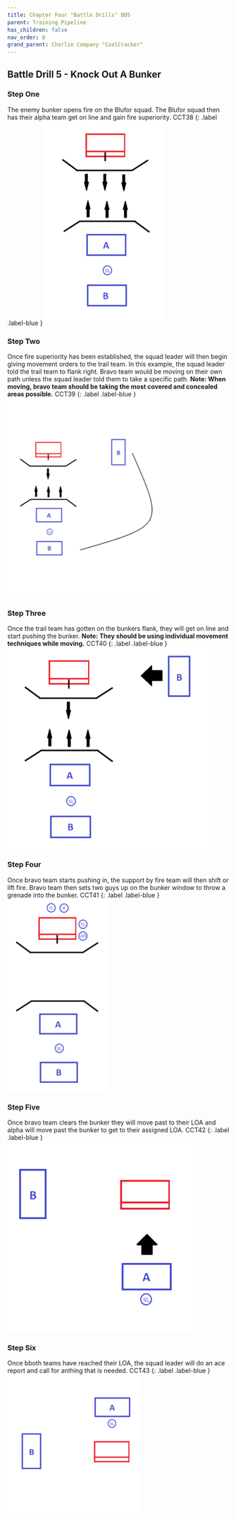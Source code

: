 ```yaml
---
title: Chapter Four "Battle Drills" BD5
parent: Training Pipeline
has_children: false
nav_order: 8
grand_parent: Charlie Company "CoalCracker"
---
```

## Battle Drill 5 - Knock Out A Bunker

### Step One
The enemy bunker opens fire on the Blufor squad. The Blufor squad then has their alpha team get on line and gain fire superiority.
CCT38
{: .label .label-blue }
![CCT38](https://github.com/Baconbits111/28thDocs/blob/main/images/CCT38.png?raw=true)

### Step Two
Once fire superiority has been established, the squad leader will then begin giving movement orders to the trail team. In this example, the squad leader told the trail team to flank right. Bravo team would be moving on their own path unless the squad leader told them to take a specific path. **Note: When moving, bravo team should be taking the most covered and concealed areas possible.**
CCT39
{: .label .label-blue }
![CCT39](https://github.com/Baconbits111/28thDocs/blob/main/images/CCT39.png?raw=true)

### Step Three
Once the trail team has gotten on the bunkers flank, they will get on line and start pushing the bunker. **Note: They should be using individual movement techniques while moving.**
CCT40
{: .label .label-blue }
![CCT40](https://github.com/Baconbits111/28thDocs/blob/main/images/CCT40.png?raw=true)

### Step Four
Once bravo team starts pushing in, the support by fire team will then shift or lift fire. Bravo team then sets two guys up on the bunker window to throw a grenade into the bunker.
CCT41
{: .label .label-blue }
![CCT41](https://github.com/Baconbits111/28thDocs/blob/main/images/CCT41.png?raw=true) 

### Step Five
Once bravo team clears the bunker they will move past to their LOA and alpha will move past the bunker to get to their assigned LOA.
CCT42
{: .label .label-blue }
![CCT42](https://github.com/Baconbits111/28thDocs/blob/main/images/CCT42.png?raw=true) 

### Step Six
Once bboth teams have reached their LOA, the squad leader will do an ace report and call for anthing that is needed.
CCT43
{: .label .label-blue }
![CCT43](https://github.com/Baconbits111/28thDocs/blob/main/images/CCT43.png?raw=true) 

